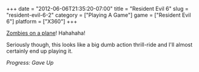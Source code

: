 +++
date = "2012-06-06T21:35:20-07:00"
title = "Resident Evil 6"
slug = "resident-evil-6-2"
category = ["Playing A Game"]
game = ["Resident Evil 6"]
platform = ["X360"]
+++

<a href="http://www.joystiq.com/2012/06/04/resident-evil-6-dlc-to-hit-xbox-360-first/">Zombies on a plane</a>!  Hahahaha!

Seriously though, this looks like a big dumb action thrill-ride and I'll almost certainly end up playing it.

<i>Progress: Gave Up</i>